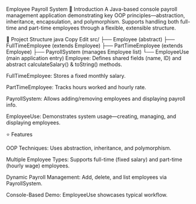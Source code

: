 Employee Payroll System
🚀 Introduction
A Java-based console payroll management application demonstrating key OOP principles—abstraction, inheritance, encapsulation, and polymorphism. 
Supports handling both full-time and part-time employees through a flexible, extensible structure.

🧱 Project Structure
java
Copy
Edit
src/
├── Employee (abstract)
├── FullTimeEmployee (extends Employee)
├── PartTimeEmployee (extends Employee)
├── PayrollSystem (manages Employee list)
└── EmployeeUse (main application entry)
Employee: Defines shared fields (name, ID) and abstract calculateSalary() & toString() methods.

FullTimeEmployee: Stores a fixed monthly salary.

PartTimeEmployee: Tracks hours worked and hourly rate.

PayrollSystem: Allows adding/removing employees and displaying payroll info.

EmployeeUse: Demonstrates system usage—creating, managing, and displaying employees.

⭐ Features

OOP Techniques: Uses abstraction, inheritance, and polymorphism.

Multiple Employee Types: Supports full-time (fixed salary) and part-time (hourly wage) employees.

Dynamic Payroll Management: Add, delete, and list employees via PayrollSystem.

Console-Based Demo: EmployeeUse showcases typical workflow.
